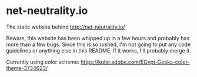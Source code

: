 net-neutrality.io
=================

The static website behind http://net-neutrality.io/

Beware, this website has been whipped up in a few hours and probably has more than a few bugs. Since this is so rushed, I'm not going to put any code guidelines or anything else in this README. If it works, I'll probably merge it. 

Currently using color scheme: https://kuler.adobe.com/EGypt-Geeks-color-theme-3734623/
